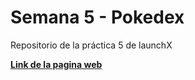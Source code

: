 # Semana 5 - Pokedex

Repositorio de la práctica 5 de launchX

**[Link de la pagina web](https://felixvelazco.github.io/pokedex/)**



